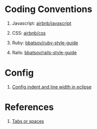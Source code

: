 # Coding Conventions

1. Javascript: [airbnb/javascript](https://github.com/airbnb/javascript)

2. CSS: [airbnb/css](https://github.com/airbnb/css)

3. Ruby: [bbatsov/ruby-style-guide](https://github.com/bbatsov/ruby-style-guide)

4. Rails: [bbatsov/rails-style-guide](https://github.com/bbatsov/rails-style-guide)

# Config

1. [Config indent and line width in eclipse](https://github.com/minhbkpro/coding-conventions/blob/master/Config%20indent%20and%20line%20width%20in%20eclipse.md)

# References

1. [Tabs or spaces](https://ukupat.github.io/tabs-or-spaces/)
